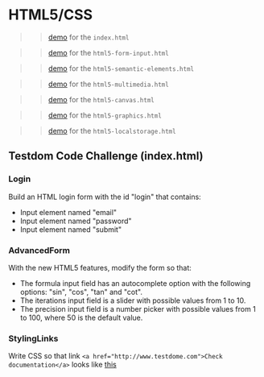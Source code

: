 # HTML5/CSS

>>[demo](https://plnkr.co/edit/ZiSUCqp1RaMeI4UtTILw?p=preview) for the `index.html`

>>[demo](https://plnkr.co/edit/XPvz00gCLZu2CdY1D5x1?p=preview) for the `html5-form-input.html`

>>[demo](https://plnkr.co/edit/bVWN2dBrHl7PVKSUPAte?p=preview) for the `html5-semantic-elements.html`

>>[demo](https://plnkr.co/edit/AigtB7ttl8vy8ET2ErmI?p=preview) for the `html5-multimedia.html`

>>[demo](https://plnkr.co/edit/3RIVcF6IF4LYdPIG7bKk?p=preview) for the `html5-canvas.html`

>>[demo](https://plnkr.co/edit/FtbnLAOh6FZkM7EL2RC1?p=preview) for the `html5-graphics.html`

>>[demo](https://plnkr.co/edit/ZCrShDVl6W4l8L6gnQio?p=preview) for the `html5-localstorage.html`


## Testdom Code Challenge (index.html)

### Login

Build an HTML login form with the id "login" that contains:

- Input element named "email"
- Input element named "password"
- Input element named "submit"



### AdvancedForm

With the new HTML5 features, modify the form so that:

- The formula input field has an autocomplete option with the following options: "sin", "cos", "tan" and "cot".
- The iterations input field is a slider with possible values from 1 to 10.
- The precision input field is a number picker with possible values from 1 to 100, where 50 is the default value.



### StylingLinks

Write CSS so that link `<a href="http://www.testdome.com">Check documentation</a>` looks like [this](https://www.testdome.com/Files/Images/Questions/3737/cd195c17-9eb4-4c4b-a929-d44106d8f020.png)
